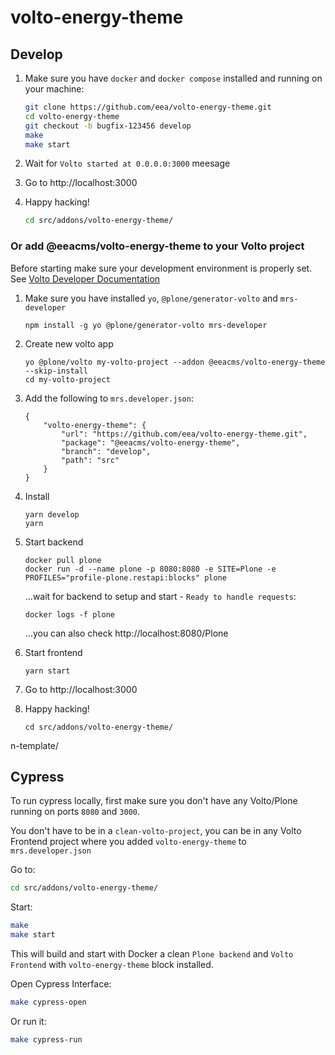 # volto-energy-theme

## Develop

1. Make sure you have `docker` and `docker compose` installed and running on your machine:

    ```Bash
    git clone https://github.com/eea/volto-energy-theme.git
    cd volto-energy-theme
    git checkout -b bugfix-123456 develop
    make
    make start
    ```

1. Wait for `Volto started at 0.0.0.0:3000` meesage

1. Go to http://localhost:3000

1.  Happy hacking!

    ```Bash
    cd src/addons/volto-energy-theme/
    ```

### Or add @eeacms/volto-energy-theme to your Volto project

Before starting make sure your development environment is properly set. See [Volto Developer Documentation](https://docs.voltocms.com/getting-started/install/)

1.  Make sure you have installed `yo`, `@plone/generator-volto` and `mrs-developer`

        npm install -g yo @plone/generator-volto mrs-developer

1.  Create new volto app

        yo @plone/volto my-volto-project --addon @eeacms/volto-energy-theme --skip-install
        cd my-volto-project

1.  Add the following to `mrs.developer.json`:

        {
            "volto-energy-theme": {
                "url": "https://github.com/eea/volto-energy-theme.git",
                "package": "@eeacms/volto-energy-theme",
                "branch": "develop",
                "path": "src"
            }
        }

1.  Install

        yarn develop
        yarn

1.  Start backend

        docker pull plone
        docker run -d --name plone -p 8080:8080 -e SITE=Plone -e PROFILES="profile-plone.restapi:blocks" plone

    ...wait for backend to setup and start - `Ready to handle requests`:

        docker logs -f plone

    ...you can also check http://localhost:8080/Plone

1.  Start frontend

        yarn start

1.  Go to http://localhost:3000

1.  Happy hacking!

        cd src/addons/volto-energy-theme/
n-template/

## Cypress

To run cypress locally, first make sure you don't have any Volto/Plone running on ports `8080` and `3000`.

You don't have to be in a `clean-volto-project`, you can be in any Volto Frontend
project where you added `volto-energy-theme` to `mrs.developer.json`

Go to:

  ```BASH
  cd src/addons/volto-energy-theme/
  ```

Start:

  ```Bash
  make
  make start
  ```

This will build and start with Docker a clean `Plone backend` and `Volto Frontend` with `volto-energy-theme` block installed.

Open Cypress Interface:

  ```Bash
  make cypress-open
  ```

Or run it:

  ```Bash
  make cypress-run
  ```
